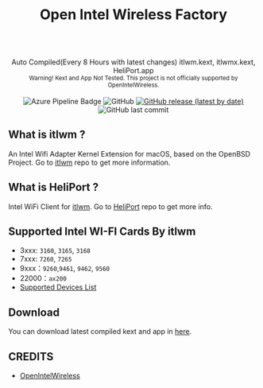 <h1 align="center" >Open Intel Wireless Factory </h1>
<br/>
<br/>
<br/>
<div align="center" >
 Auto Compiled(Every 8 Hours with latest changes) itlwm.kext, itlwmx.kext, HeliPort.app <br/>
 <sub> Warning! Kext and App Not Tested. This project is not officially supported by OpenIntelWireless. </sub>
</div>
<br/>


<div align="center" > 
 <img alt="Azure Pipeline Badge" src="https://dev.azure.com/HackintoshKextFactory/KextFactory/_apis/build/status/1hbb.OpenIntelWireless-Factory?branchName=master" />
 <img alt="GitHub" src="https://img.shields.io/github/license/1hbb/OpenIntelWireless-Factory">
 <a href="https://github.com/1hbb/OpenIntelWireless-Factory/releases"><img alt="GitHub release (latest by date)" src="https://img.shields.io/github/v/release/1hbb/OpenIntelWireless-Factory?include_prereleases"></a>
 <img alt="GitHub last commit" src="https://img.shields.io/github/last-commit/1hbb/OpenIntelWireless-Factory">
</div>

## What is itlwm ?
An Intel Wifi Adapter Kernel Extension for macOS, based on the OpenBSD Project. Go to <a href="https://github.com/OpenIntelWireless/itlwm">itlwm</a> repo to get more information.

## What is HeliPort ?
Intel WiFi Client for <a href="https://github.com/OpenIntelWireless/itlwm" >itlwm</a>. Go to <a href="https://github.com/OpenIntelWireless/HeliPort" >HeliPort</a> repo to get more info.

## Supported Intel WI-FI Cards By itlwm
- 3xxx: `3160`, `3165`, `3168`
- 7xxx: `7260`, `7265`
- 9xxx：`9260`,`9461`, `9462`, `9560`
- 22000：`ax200`
- <a href="https://openintelwireless.github.io/itlwm/Compat.html">Supported Devices List</a>

## Download 
You can download latest compiled kext and app in <a href="https://github.com/1hbb/OpenIntelWireless-Factory/releases">here</a>.

## CREDITS
 <ul>
 </li>
 <li><a href="https://github.com/OpenIntelWireless">OpenIntelWireless</a> </li>
</ul> 
 

